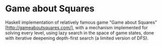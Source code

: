 # Game about Squares

Haskell implementation of relatively famous game "Game about Squares" [http://gameaboutsquares.com/], with a mechanism implemented for solving every level, using lazy search in the space of game states, done with iterative deepening depth-first search (a limited version of DFS).
